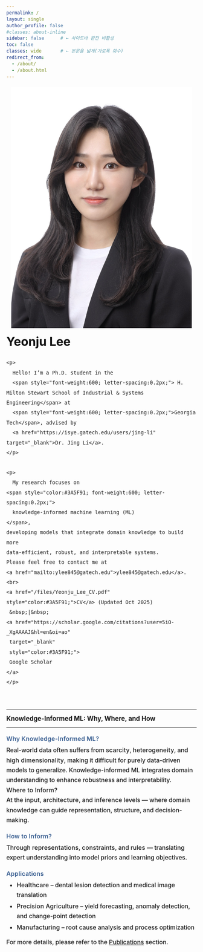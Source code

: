 ```yaml
---
permalink: /
layout: single
author_profile: false
#classes: about-inline
sidebar: false      # ← 사이드바 완전 비활성
toc: false
classes: wide       # ← 본문을 넓게(가로폭 회수)
redirect_from: 
  - /about/
  - /about.html
---
```

<!-- About hero: 사진 왼쪽, 텍스트 오른쪽 (깔끔·세련) -->
<style>
@import url('https://fonts.googleapis.com/css2?family=Inter:wght@300;400;600;800&display=swap');

:root{
  --brand:#3b5bdb;
  --line:#e9e9ee;
}

/* 페이지 폭 정상화 (가로 스크롤/튐 방지) */
.about-inline .page__content {
  max-width: none; !important;      /* 필요시 1100~1320 조절 */
  margin: 0 auto;
  width: 100% !important;            /* ← 180% 제거 */
  #padding: 0 .75rem !important;
  font-family: 'Inter', system-ui, -apple-system, 'Segoe UI', Roboto, Arial, sans-serif;
  color: #333;
  font-weight: 300;
  line-height: 1.45;                 /* 줄간격 적당히 타이트 */
}

.sidebar, .page__sidebar {display:none !important;}
.page__content {float:none !important; width:100% !important;}
@import url('https://fonts.googleapis.com/css2?family=Inter:wght@300;400;600;800&display=swap');

:root{
  --brand:#3b5bdb;
  --line:#e9e9ee;
  --sidebar-w: 280px;
}

/* 사이드바 끄고 본문을 100%로 */
.sidebar, .page__sidebar { display:none !important; }
.page__content { float:none !important; width:100% !important; }

/* 페이지 기본 타이포 */
.page__content {
  max-width: none !important;
  /*text-align: justify;*/
  margin: 0 auto;
  width: 100% !important;
  font-family: 'Inter', system-ui, -apple-system, 'Segoe UI', Roboto, Arial, sans-serif;
  color:#333; font-weight:300; line-height:1.45;
}

.intro{
  display:grid !important;
  grid-template-columns: 280px 1fr;           /* ← 2열 */
  grid-template-areas:
    "photo title"
    "photo lead"
    "photo about"
    "full  full";
  column-gap: 1.25rem;
  row-gap: .6rem;
  margin: 1.2rem 0 0.5rem;
  align-items:start;
}

.intro__img{
  grid-area: photo;
  width: 100%;
  border-radius: 0;
  object-fit: cover;
}

.intro__body {
  font-family: "Inter", "Helvetica Neue", Arial, sans-serif;
  font-size: 1rem;          /* 살짝 작게 (기존 1rem → 0.98rem) */
  line-height: 1.65;           /* 줄 간격 약간 촘촘하게 */
  letter-spacing: -0.1px;      /* 살짝 좁혀서 정돈된 느낌 */
  color: var(--text);
  max-width: 600px;
  /*text-align: justify;*/
}

.intro__body,
.about-sections p,
.about-sections li {
  font-family: "Inter", "Helvetica Neue", Arial, sans-serif;
  font-size: 1rem;
  line-height: 1.65;
  letter-spacing: -0.1px;
  color: var(--text);
  -webkit-font-smoothing: antialiased;
  -moz-osx-font-smoothing: grayscale;
  text-rendering: optimizeLegibility;
}
  
.intro__title{ grid-area:title; margin:0 0 .4rem; font-size:2rem; font-weight:700; color:#111; }
.intro__lead { grid-area:lead;  margin:0 0 .6rem; font-size:1rem; color:#2f2f2f; }
.aboutme     { grid-area:about; font-size:1rem; margin-top:.1rem; }
.about-sections{ grid-area:full; margin-top:.15rem; font-size:1rem; }

.intro__title,
.intro__lead,
.aboutme,
.about-sections {
  /*text-align: justify;*/     /* 기본 정렬로 되돌림 (보통 왼쪽) */
}

/* 반응형: 1열 스택 */

@media (max-width:1024px){  /* 기존 880px → 1024px 로 확장 */
  .intro{
    grid-template-columns:1fr;
    grid-template-areas:
      "photo"
      "title"
      "lead"
      "about"
      "full";
    text-align: unset !important;
  }
  .intro__img{
    width:95%;
    justify-self:center;
  }
  .intro,
  .intro__lead,
  .aboutme,
  .about-sections{
    text-align: unset !important;
    font-weight: 500; /* 기본 700일 경우 중간 정도로 낮춰줌 */
    -webkit-font-smoothing: antialiased; /* 크롬, 사파리에서 부드럽게 */
    -moz-osx-font-smoothing: grayscale;  /* 파이어폭스용 */
    text-rendering: optimizeLegibility;  /* 렌더링 품질 개선 */
  }
}

.about-sections h3 {
  margin-top: 0.1rem;   /* 위쪽 간격 줄이기 */
  margin-bottom: 0.2rem; /* 아래쪽 간격 줄이기 */
  font-weight: 700;
  font-size: 1.05rem;
}

h4 {
  color: #3A5F91;        /* 진회색 555 */
  font-weight: 600;     /* 볼드 강조 500 */
  font-size: 1rem;    /* 약간 크게 */
  letter-spacing: 0.2px;
  margin-top: 1.2rem;
  margin-bottom: 0.4rem;
  line-height: 1.3;
}

.about-sections p {
  margin-top: 0;
  margin-bottom: 0;
  line-height: 1.65;           /* 줄 간격 약간 촘촘하게 */
  letter-spacing: -0.1px;
  font-size: 1rem; 
}

.about-sections ul {
  margin-top: 0.3rem;
  margin-bottom: 0.8rem; /* 리스트와 다음 섹션 간격 살짝만 */
  font-size: 1rem; 
}

.about-sections li {
  margin-bottom: 0.2rem; /* 리스트 내부 항목 간 간격 */
}
  
</style>

<div class="intro">
  <img class="intro__img" src="/images/prof_headshot7.jpg" alt="Yeonju Lee Portrait">

  <div class="intro__body">
    <h2 class="intro__title">Yeonju Lee</h2>

    <p>
      Hello! I’m a Ph.D. student in the 
      <span style="font-weight:600; letter-spacing:0.2px;"> H. Milton Stewart School of Industrial & Systems Engineering</span> at 
      <span style="font-weight:600; letter-spacing:0.2px;">Georgia Tech</span>, advised by 
      <a href="https://isye.gatech.edu/users/jing-li" target="_blank">Dr. Jing Li</a>.
    </p>

    <p>
      My research focuses on 
    <span style="color:#3A5F91; font-weight:600; letter-spacing:0.2px;">
      knowledge-informed machine learning (ML)
    </span>,
    developing models that integrate domain knowledge to build more 
    data-efficient, robust, and interpretable systems. 
    Please feel free to contact me at 
    <a href="mailto:ylee845@gatech.edu">ylee845@gatech.edu</a>. 
    <br>
    <a href="/files/Yeonju_Lee_CV.pdf" style="color:#3A5F91;">CV</a> (Updated Oct 2025)
     &nbsp;|&nbsp;
    <a href="https://scholar.google.com/citations?user=5iO-_XgAAAAJ&hl=en&oi=ao" 
     target="_blank" 
     style="color:#3A5F91;">
     Google Scholar
    </a> 
    </p>
  </div>
</div>

<hr>
<section class="about-sections">
  <h3>Knowledge-Informed ML: <span class="accent">Why, Where, and How</span></h3>
  <hr class="section-divider" style="margin-top:0.8rem; margin-bottom:0.8rem;">

<h4>Why Knowledge-Informed ML?</h4>
<p>
Real-world data often suffers from <span style="font-weight:550; letter-spacing:0.2px;">scarcity</span>, <span style="font-weight:550; letter-spacing:0.2px;">heterogeneity</span>, 
and <span style="font-weight:550; letter-spacing:0.2px;">high dimensionality</span>, making it difficult for purely data-driven models to generalize. 
Knowledge-informed ML integrates domain understanding to enhance robustness and interpretability.
</p>

<span style="font-weight:550; letter-spacing:0.2px;">Where to Inform?<span style="font-weight:550; letter-spacing:0.2px;">
<p>
At the <span style="font-weight:550; letter-spacing:0.2px;">input</span>, <span style="font-weight:550; letter-spacing:0.2px;">architecture</span>, and <span style="font-weight:550; letter-spacing:0.2px;">inference</span> levels — 
where domain knowledge can guide representation, structure, and decision-making.
</p>

<h4>How to Inform?</h4>
<p>
Through <span style="font-weight:550; letter-spacing:0.2px;">representations</span>, <span style="font-weight:550; letter-spacing:0.2px;">constraints</span>, and <span style="font-weight:550; letter-spacing:0.2px;">rules</span> — 
translating expert understanding into model priors and learning objectives.
</p>

<h4>Applications</h4>
<ul>
  <li><span style="font-weight:550; letter-spacing:0.2px;">Healthcare</span> – dental lesion detection and medical image translation</li>
  <li><span style="font-weight:550; letter-spacing:0.2px;">Precision Agriculture</span> – yield forecasting, anomaly detection, and change-point detection</li>
  <li><span style="font-weight:550; letter-spacing:0.2px;">Manufacturing</span> – root cause analysis and process optimization</li>
</ul>

  <p>
    For more details, please refer to the <a href="/publications">Publications</a> section.
  </p>
</section>
